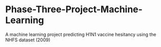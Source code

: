 # Phase-Three-Project-Machine-Learning
A machine learning project predicting H1N1 vaccine hesitancy using the NHFS dataset (2009)
